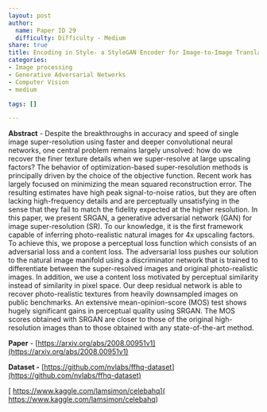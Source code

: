 ```yaml
---
layout: post
author:
  name: Paper ID 29
  difficulty: Difficulty - Medium
share: true
title: Encoding in Style- a StyleGAN Encoder for Image-to-Image Translation
categories:
- Image processing
- Generative Adversarial Networks
- Computer Vision
- medium

tags: []

---
```

**Abstract** - Despite the breakthroughs in accuracy and speed of single image super-resolution using faster and deeper convolutional neural networks, one central problem remains largely unsolved: how do we recover the finer texture details when we super-resolve at large upscaling factors? The behavior of optimization-based super-resolution methods is principally driven by the choice of the objective function. Recent work has largely focused on minimizing the mean squared reconstruction error. The resulting estimates have high peak signal-to-noise ratios, but they are often lacking high-frequency details and are perceptually unsatisfying in the sense that they fail to match the fidelity expected at the higher resolution. In this paper, we present SRGAN, a generative adversarial network (GAN) for image super-resolution (SR). To our knowledge, it is the first framework capable of inferring photo-realistic natural images for 4x upscaling factors. To achieve this, we propose a perceptual loss function which consists of an adversarial loss and a content loss. The adversarial loss pushes our solution to the natural image manifold using a discriminator network that is trained to differentiate between the super-resolved images and original photo-realistic images. In addition, we use a content loss motivated by perceptual similarity instead of similarity in pixel space. Our deep residual network is able to recover photo-realistic textures from heavily downsampled images on public benchmarks. An extensive mean-opinion-score (MOS) test shows hugely significant gains in perceptual quality using SRGAN. The MOS scores obtained with SRGAN are closer to those of the original high-resolution images than to those obtained with any state-of-the-art method.

**Paper** - [https://arxiv.org/abs/2008.00951v1](https://arxiv.org/abs/2008.00951v1)

**Dataset -** [https://github.com/nvlabs/ffhq-dataset](https://github.com/nvlabs/ffhq-dataset)

[ https://www.kaggle.com/lamsimon/celebahq]( https://www.kaggle.com/lamsimon/celebahq)
    